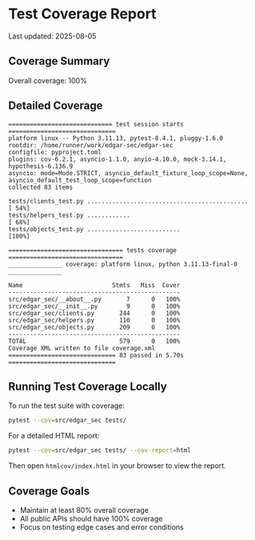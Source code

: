 # Test Coverage Report

Last updated: 2025-08-05

## Coverage Summary

Overall coverage: 100%

## Detailed Coverage

```
============================= test session starts ==============================
platform linux -- Python 3.11.13, pytest-8.4.1, pluggy-1.6.0
rootdir: /home/runner/work/edgar-sec/edgar-sec
configfile: pyproject.toml
plugins: cov-6.2.1, asyncio-1.1.0, anyio-4.10.0, mock-3.14.1, hypothesis-6.136.9
asyncio: mode=Mode.STRICT, asyncio_default_fixture_loop_scope=None, asyncio_default_test_loop_scope=function
collected 83 items

tests/clients_test.py .............................................      [ 54%]
tests/helpers_test.py ............                                       [ 68%]
tests/objects_test.py ..........................                         [100%]

================================ tests coverage ================================
_______________ coverage: platform linux, python 3.11.13-final-0 _______________

Name                         Stmts   Miss  Cover
------------------------------------------------
src/edgar_sec/__about__.py       7      0   100%
src/edgar_sec/__init__.py        9      0   100%
src/edgar_sec/clients.py       244      0   100%
src/edgar_sec/helpers.py       110      0   100%
src/edgar_sec/objects.py       209      0   100%
------------------------------------------------
TOTAL                          579      0   100%
Coverage XML written to file coverage.xml
============================== 83 passed in 5.70s ==============================
```

## Running Test Coverage Locally

To run the test suite with coverage:

```bash
pytest --cov=src/edgar_sec tests/
```

For a detailed HTML report:

```bash
pytest --cov=src/edgar_sec tests/ --cov-report=html
```

Then open `htmlcov/index.html` in your browser to view the report.

## Coverage Goals

- Maintain at least 80% overall coverage
- All public APIs should have 100% coverage
- Focus on testing edge cases and error conditions
